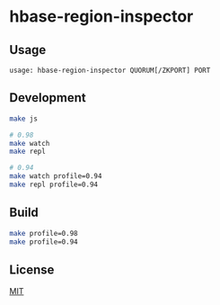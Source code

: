 # hbase-region-inspector

## Usage

```
usage: hbase-region-inspector QUORUM[/ZKPORT] PORT
```

## Development

```sh
make js

# 0.98
make watch
make repl

# 0.94
make watch profile=0.94
make repl profile=0.94
```

## Build

```sh
make profile=0.98
make profile=0.94
```

## License

[MIT](LICENSE)
